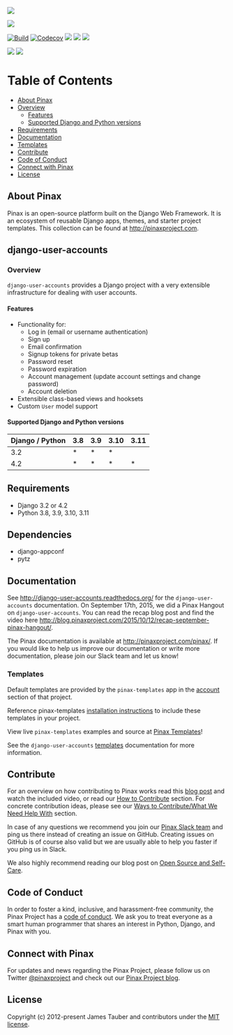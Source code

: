 ![](https://pinaxproject.com/pinax-design/social-banners/DUA.png)

[![](https://img.shields.io/pypi/v/django-user-accounts.svg)](https://pypi.python.org/pypi/django-user-accounts/)

[![Build](https://github.com/pinax/django-user-accounts/actions/workflows/ci.yaml/badge.svg)](https://github.com/pinax/django-user-accounts/actions)
[![Codecov](https://img.shields.io/codecov/c/github/pinax/django-user-accounts.svg)](https://codecov.io/gh/pinax/django-user-accounts)
[![](https://img.shields.io/github/contributors/pinax/django-user-accounts.svg)](https://github.com/pinax/django-user-accounts/graphs/contributors)
[![](https://img.shields.io/github/issues-pr/pinax/django-user-accounts.svg)](https://github.com/pinax/django-user-accounts/pulls)
[![](https://img.shields.io/github/issues-pr-closed/pinax/django-user-accounts.svg)](https://github.com/pinax/django-user-accounts/pulls?q=is%3Apr+is%3Aclosed)

[![](http://slack.pinaxproject.com/badge.svg)](http://slack.pinaxproject.com/)
[![](https://img.shields.io/badge/license-MIT-blue.svg)](https://opensource.org/licenses/MIT)


# Table of Contents

* [About Pinax](#about-pinax)
* [Overview](#overview)
  * [Features](#features)
  * [Supported Django and Python versions](#supported-django-and-python-versions)
* [Requirements](#requirements)
* [Documentation](#documentation)
* [Templates](#templates)
* [Contribute](#contribute)
* [Code of Conduct](#code-of-conduct)
* [Connect with Pinax](#connect-with-pinax)
* [License](#license)


## About Pinax

Pinax is an open-source platform built on the Django Web Framework. It is an ecosystem of reusable Django apps, themes, and starter project templates. This collection can be found at http://pinaxproject.com.


## django-user-accounts

### Overview

`django-user-accounts` provides a Django project with a very extensible infrastructure for dealing with user accounts.

#### Features

* Functionality for:
  * Log in (email or username authentication)
  * Sign up
  * Email confirmation
  * Signup tokens for private betas
  * Password reset
  * Password expiration
  * Account management (update account settings and change password)
  * Account deletion
* Extensible class-based views and hooksets
* Custom `User` model support

#### Supported Django and Python versions

Django / Python | 3.8 | 3.9 | 3.10 | 3.11
--------------- | --- | --- | ---- | ----
           3.2  |  *  |  *  |  *   |
           4.2  |  *  |  *  |  *   |  *


## Requirements

* Django 3.2 or 4.2
* Python 3.8, 3.9, 3.10, 3.11


## Dependencies

* django-appconf
* pytz


## Documentation

See http://django-user-accounts.readthedocs.org/ for the `django-user-accounts` documentation.
On September 17th, 2015, we did a Pinax Hangout on `django-user-accounts`. You can read the recap blog post and find the video here http://blog.pinaxproject.com/2015/10/12/recap-september-pinax-hangout/.

The Pinax documentation is available at http://pinaxproject.com/pinax/. If you would like to help us improve our documentation or write more documentation, please join our Slack team and let us know!


### Templates

Default templates are provided by the `pinax-templates` app in the
[account](https://github.com/pinax/pinax-templates/tree/master/pinax/templates/templates/account) section of that project.

Reference pinax-templates
[installation instructions](https://github.com/pinax/pinax-templates/blob/master/README.md#installation) to include these templates in your project.

View live `pinax-templates` examples and source at [Pinax Templates](https://templates.pinaxproject.com/)!

See the `django-user-accounts` [templates](https://django-user-accounts.readthedocs.io/en/latest/templates.html) documentation for more information.


## Contribute

For an overview on how contributing to Pinax works read this [blog post](http://blog.pinaxproject.com/2016/02/26/recap-february-pinax-hangout/)
and watch the included video, or read our [How to Contribute](http://pinaxproject.com/pinax/how_to_contribute/) section. For concrete contribution ideas, please see our
[Ways to Contribute/What We Need Help With](http://pinaxproject.com/pinax/ways_to_contribute/) section.

In case of any questions we recommend you join our [Pinax Slack team](http://slack.pinaxproject.com) and ping us there instead of creating an issue on GitHub. Creating issues on GitHub is of course also valid but we are usually able to help you faster if you ping us in Slack.

We also highly recommend reading our blog post on [Open Source and Self-Care](http://blog.pinaxproject.com/2016/01/19/open-source-and-self-care/).


## Code of Conduct

In order to foster a kind, inclusive, and harassment-free community, the Pinax Project
has a [code of conduct](http://pinaxproject.com/pinax/code_of_conduct/).
We ask you to treat everyone as a smart human programmer that shares an interest in Python, Django, and Pinax with you.


## Connect with Pinax

For updates and news regarding the Pinax Project, please follow us on Twitter [@pinaxproject](https://twitter.com/pinaxproject) and check out our [Pinax Project blog](http://blog.pinaxproject.com).


## License

Copyright (c) 2012-present James Tauber and contributors under the [MIT license](https://opensource.org/licenses/MIT).
